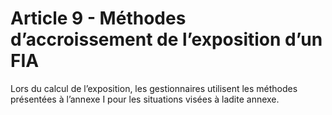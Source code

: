 # Article 9 - Méthodes d’accroissement de l’exposition d’un FIA


Lors du calcul de l’exposition, les gestionnaires utilisent les méthodes présentées à l’annexe I pour les situations visées à ladite annexe.
